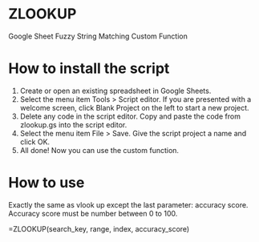 # ZLOOKUP

Google Sheet Fuzzy String Matching Custom Function

# How to install the script

1. Create or open an existing spreadsheet in Google Sheets.
2. Select the menu item Tools > Script editor. If you are presented with a welcome screen, click Blank Project on the left to start a new project.
3. Delete any code in the script editor. Copy and paste the code from zlookup.gs into the script editor.
4. Select the menu item File > Save. Give the script project a name and click OK.
5. All done! Now you can use the custom function.

# How to use

Exactly the same as vlook up except the last parameter: accuracy score. Accuracy score must be number between 0 to 100.

=ZLOOKUP(search_key, range, index, accuracy_score)
